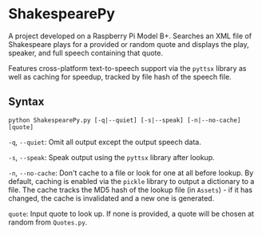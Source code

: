 ShakespearePy
=============

A project developed on a Raspberry Pi Model B+. Searches an XML file of Shakespeare plays for a provided or random quote and displays the play, speaker, and full speech containing that quote.

Features cross-platform text-to-speech support via the `pyttsx` library as well as caching for speedup, tracked by file hash of the speech file.

## Syntax

````
python ShakespearePy.py [-q|--quiet] [-s|--speak] [-n|--no-cache] [quote]
````

`-q`, `--quiet`: Omit all output except the output speech data.

`-s`, `--speak`: Speak output using the `pyttsx` library after lookup.

`-n`, `--no-cache`: Don't cache to a file or look for one at all before lookup. By default, caching is enabled via the `pickle` library to output a dictionary to a file. The cache tracks the MD5 hash of the lookup file (in `Assets`) - if it has changed, the cache is invalidated and a new one is generated.

`quote`: Input quote to look up. If none is provided, a quote will be chosen at random from `Quotes.py`.
